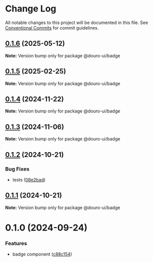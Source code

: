 # Change Log

All notable changes to this project will be documented in this file.
See [Conventional Commits](https://conventionalcommits.org) for commit guidelines.

## [0.1.6](https://github.com/Douro-ui/design-system/compare/@douro-ui/badge@0.1.5...@douro-ui/badge@0.1.6) (2025-05-12)

**Note:** Version bump only for package @douro-ui/badge

## [0.1.5](https://github.com/Douro-ui/design-system/compare/@douro-ui/badge@0.1.4...@douro-ui/badge@0.1.5) (2025-02-25)

**Note:** Version bump only for package @douro-ui/badge

## [0.1.4](https://github.com/Douro-ui/design-system/compare/@douro-ui/badge@0.1.3...@douro-ui/badge@0.1.4) (2024-11-22)

**Note:** Version bump only for package @douro-ui/badge

## [0.1.3](https://github.com/Douro-ui/design-system/compare/@douro-ui/badge@0.1.2...@douro-ui/badge@0.1.3) (2024-11-06)

**Note:** Version bump only for package @douro-ui/badge

## [0.1.2](https://github.com/Douro-ui/design-system/compare/@douro-ui/badge@0.1.1...@douro-ui/badge@0.1.2) (2024-10-21)

### Bug Fixes

- tests ([08e2bad](https://github.com/Douro-ui/design-system/commit/08e2bad07fcebdf8f765123b5d145ed8b3b44fc7))

## [0.1.1](https://github.com/Douro-ui/design-system/compare/@douro-ui/badge@0.1.0...@douro-ui/badge@0.1.1) (2024-10-21)

**Note:** Version bump only for package @douro-ui/badge

# 0.1.0 (2024-09-24)

### Features

- badge component ([c88c154](https://github.com/Douro-ui/design-system/commit/c88c154f6abc5063db6ba7cd28cb7be1ee3d9f8b))

